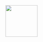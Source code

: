 <div id="header" align="center">
  <img src="![giphy](https://github.com/UdalovDA/UdalovDA/assets/144095529/b684a031-f653-4b3e-a566-582b59b2f254)
" width="100"/>
</div>
